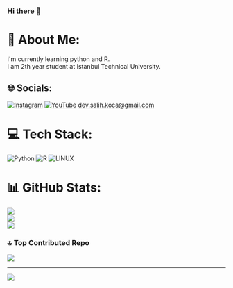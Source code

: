 ### Hi there 👋
# 💫 About Me:
I'm currently learning python and R.<br>I am 2th year student at Istanbul Technical University.<br>


## 🌐 Socials:
[![Instagram](https://img.shields.io/badge/Instagram-%23E4405F.svg?logo=Instagram&logoColor=white)](https://instagram.com/salih.kocaa) [![YouTube](https://img.shields.io/badge/YouTube-%23FF0000.svg?logo=YouTube&logoColor=white)](https://youtube.com/@kocasalih) 
dev.salih.koca@gmail.com

# 💻 Tech Stack:
![Python](https://img.shields.io/badge/python-3670A0?style=for-the-badge&logo=python&logoColor=ffdd54) ![R](https://img.shields.io/badge/r-%23276DC3.svg?style=for-the-badge&logo=r&logoColor=white) ![LINUX](https://img.shields.io/badge/Linux-FCC624?style=for-the-badge&logo=linux&logoColor=black)
# 📊 GitHub Stats:
![](https://github-readme-stats.vercel.app/api?username=salihkoca&theme=dark&hide_border=false&include_all_commits=false&count_private=false)<br/>
![](https://github-readme-streak-stats.herokuapp.com/?user=salihkoca&theme=dark&hide_border=false)<br/>
![](https://github-readme-stats.vercel.app/api/top-langs/?username=salihkoca&theme=dark&hide_border=false&include_all_commits=false&count_private=false&layout=compact)

### 🔝 Top Contributed Repo
![](https://github-contributor-stats.vercel.app/api?username=salihkoca&limit=5&theme=dark&combine_all_yearly_contributions=true)

---
[![](https://visitcount.itsvg.in/api?id=salihkoca&icon=0&color=0)](https://visitcount.itsvg.in)

<!-- Proudly created with GPRM ( https://gprm.itsvg.in ) -->
